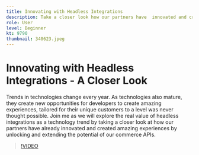 ```yaml
---
title: Innovating with Headless Integrations
description: Take a closer look how our partners have  innovated and created  experiences by unlocking and extending the potential of the Adobe commerce APIs. 
role: User
level: Beginner
kt: 9790
thumbnail: 340623.jpeg
---
```


# Innovating with Headless Integrations - A Closer Look

Trends in technologies change every year. As technologies also mature, they create new opportunities for developers to create amazing experiences, tailored for their unique customers to a level was never thought possible. Join me as we will explore the real value of headless integrations as a technology trend by taking a closer look at how our partners have already innovated and created amazing experiences by unlocking and extending the potential of our commerce APIs.

>[!VIDEO](https://video.tv.adobe.com/v/340623/?quality=12&learn=on)
